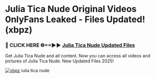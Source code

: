 # Julia Tica Nude Original Videos 0nlyFans Leaked - Files Updated! (xbpz)

<h3>🔴 CLICK HERE 🌐==►► <a href="https://tinyurl.com/yrmya6cz" rel="nofollow">Julia Tica Nude Updated Files</a></h3>

Get Julia Tica Nude and all content. Now you can access all videos and pictures of Julia Tica Nude. New Updated Files 2025!

[![xbpz](https://i.imgur.com/FMdXYCs.gif)](https://tinyurl.com/yrmya6cz)
iulia tica nude